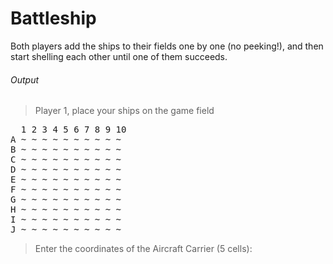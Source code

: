 # Battleship

Both players add the ships to their fields one by one (no peeking!), and then start shelling each other until one of them succeeds.

###### Output

>Player 1, place your ships on the game field
<pre>
  1 2 3 4 5 6 7 8 9 10
A ~ ~ ~ ~ ~ ~ ~ ~ ~ ~
B ~ ~ ~ ~ ~ ~ ~ ~ ~ ~
C ~ ~ ~ ~ ~ ~ ~ ~ ~ ~
D ~ ~ ~ ~ ~ ~ ~ ~ ~ ~
E ~ ~ ~ ~ ~ ~ ~ ~ ~ ~
F ~ ~ ~ ~ ~ ~ ~ ~ ~ ~
G ~ ~ ~ ~ ~ ~ ~ ~ ~ ~
H ~ ~ ~ ~ ~ ~ ~ ~ ~ ~
I ~ ~ ~ ~ ~ ~ ~ ~ ~ ~
J ~ ~ ~ ~ ~ ~ ~ ~ ~ ~
</pre>
>Enter the coordinates of the Aircraft Carrier (5 cells):